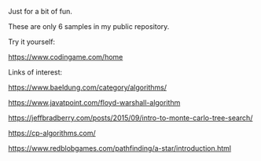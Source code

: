 Just for a bit of fun.

These are only 6 samples in my public repository. 

Try it yourself:

https://www.codingame.com/home

Links of interest:

https://www.baeldung.com/category/algorithms/

https://www.javatpoint.com/floyd-warshall-algorithm

https://jeffbradberry.com/posts/2015/09/intro-to-monte-carlo-tree-search/

https://cp-algorithms.com/

https://www.redblobgames.com/pathfinding/a-star/introduction.html

